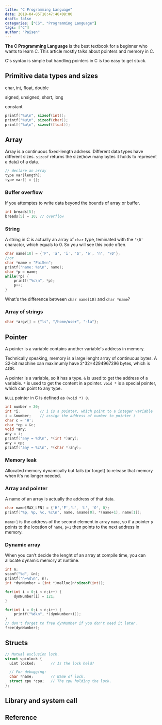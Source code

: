 ```yaml
---
title: "C Programming Language"
date: 2018-04-05T10:47:40+08:00
draft: false
categories: ["CS", "Programming Language"]
tags: ["C"]
author: "Paisen"
---
```

**The C Programming Language** is the best textbook for a beginner who wants to learn C. This article mostly talks about pointers and memory in C.

C's syntax is simple but handling pointers in C is too easy to get stuck.

## Primitive data types and sizes
char, int, float, double

signed, unsigned, short, long

constant

```C
printf("%u\n", sizeof(int));
printf("%u\n", sizeof(char));
printf("%u\n", sizeof(float));
```

## Array
Array is a continuous fixed-length address. Different data types have different sizes. `sizeof` returns the size(how many bytes it holds to represent a data) of a data.
```C
// declare an array
type var[length];
type var[] = {};
```

### Buffer overflow
If you attemptes to write data beyond the bounds of array or buffer.
```C
int breads[5];
breads[5] = 10; // overflow
```

### String
A string in C is actually an array of `char` type, teminated with the `'\0'` charactor, which equals to 0. So you will see this code often.
```C
char name[10] = {'P', 'a', 'i', 'S', 'e', 'n', '\0'};
//or
char *name = "PaiSen";
printf("name: %s\n", name);
char *p = name;
while(*p) {
    printf("%c\n", *p);
    p++;
}
```
What's the difference between `char name[10]` and `char *name`?

### Array of strings
```C
char *argv[] = {"ls", "/home/user", "-la"};
```

## Pointer
A pointer is a variable contains another variable's address in memory.

Technically speaking, memory is a large lenght array of continuous bytes. A 32-bit machine can maximumly have 2^32=4294967296 bytes, which is 4GB.

A pointer is a variable, so it has a type. `&` is used to get the address of a variable. `*` is used to get the content in a pointer. `void *` is a special pointer, which can point to any type.

`NULL` pointer in C is defined as `(void *) 0`.

```C
int number = 20;
int *i;         // i is a pointer, which point to a integer variable
i = &number;    // assign the address of number to pointer i
char c = 'H';
char *cp = &c;
void *any;
any = i;
printf("any = %d\n", *(int *)any);
any = cp;
printf("any = %c\n", *(char *)any);
```
### Memory leak
Allocated memory dynamically but fails (or forget) to release that memory when it's no longer needed.

### Array and pointer
A name of an array is actually the address of that data.

```C
char name[MAX_LEN] = {'H','E','L', 'L', 'O', 0};
printf("%p, %p, %c, %c\n", name, &name[0], *(name+1), name[1]);
```
`name+1` is the address of the second element in array `name`, so if a pointer `p` points to the location of `name`, `p+1` then points to the next address in memory.

### Dynamic array
When you can't decide the lenght of an array at compile time, you can allocate dynamic memory at runtime.
```C
int n;
scanf("%d", &n);
printf("n=%d\n", n);
int *dynNumber = (int *)malloc(n*sizeof(int));

for(int i = 0;i < n;i++) {
    dynNumber[i] = 121;
}

for(int i = 0;i < n;i++) {
    printf("%d\n", *(dynNumber+i));
}
// don't forget to free dynNumber if you don't need it later.
free(dynNumber);
```


## Structs 
```C
// Mutual exclusion lock.
struct spinlock {
  uint locked;       // Is the lock held?

  // For debugging:
  char *name;        // Name of lock.
  struct cpu *cpu;   // The cpu holding the lock.
};
```

## Library and system call

## Reference